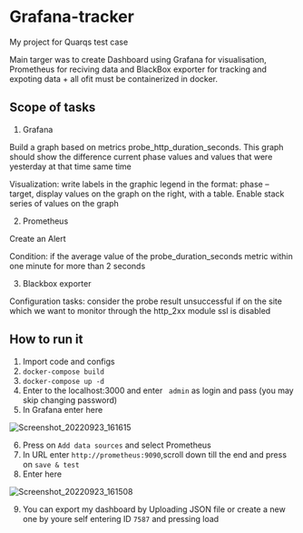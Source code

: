 # Grafana-tracker
My project for Quarqs test case 

Main targer was to create Dashboard using Grafana for visualisation,
Prometheus for reciving data and BlackBox exporter for tracking and expoting data + all ofit must be containerized in docker.

## **Scope of tasks** 

1) Grafana

Build a graph based on metrics
probe_http_duration_seconds.
This graph should show the difference
current phase values and values that were yesterday at that time
same time


Visualization:
write labels in the graphic legend in the format: phase – target,
display values on the graph on the right, with a table.
Enable stack series of values on the graph


2) Prometheus

Create an Alert

Condition:
if the average value of the probe_duration_seconds metric
within one minute for more than 2 seconds


3) Blackbox exporter

Configuration tasks:
consider the probe result unsuccessful if on the site which
we want to monitor through the http_2xx module
ssl is disabled



## How to run it

1) Import code and configs
2) ``` docker-compose build ```
3) ``` docker-compose up -d ```
4) Enter to the localhost:3000 and enter ``` admin``` as login and pass (you may skip changing password)
5) In Grafana enter here


![Screenshot_20220923_161615](https://user-images.githubusercontent.com/69244449/191981291-589b5f4c-d1d4-487f-bf7d-3cca8ba27c89.png)

6) Press on `Add data sources` and select Prometheus
7) In URL enter `http://prometheus:9090`,scroll down till the end and press on `save & test`
8) Enter here


![Screenshot_20220923_161508](https://user-images.githubusercontent.com/69244449/191981019-47165cbd-db4c-437f-9972-ab7dd96cb30d.png)

9) You can export my dashboard by Uploading JSON file or create a new one by youre self entering ID `7587` and pressing load
